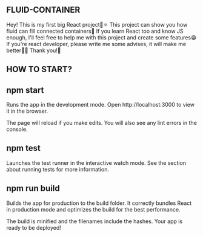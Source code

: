 

## FLUID-CONTAINER
Hey! 
This is my first big React project🚀⚛
This project can show you how fluid can fill connected containers🥛
If you learn React too and know JS enough, I'll feel free to help me with 
this project and create some features😁
If you're react developer, please write me some advises, it will make me better💪🏻
Thank you!🦜

## HOW TO START?

## npm start
Runs the app in the development mode.
Open http://localhost:3000 to view it in the browser.

The page will reload if you make edits.
You will also see any lint errors in the console.

## npm test
Launches the test runner in the interactive watch mode.
See the section about running tests for more information.

## npm run build
Builds the app for production to the build folder.
It correctly bundles React in production mode and optimizes the build for the best performance.

The build is minified and the filenames include the hashes.
Your app is ready to be deployed!
